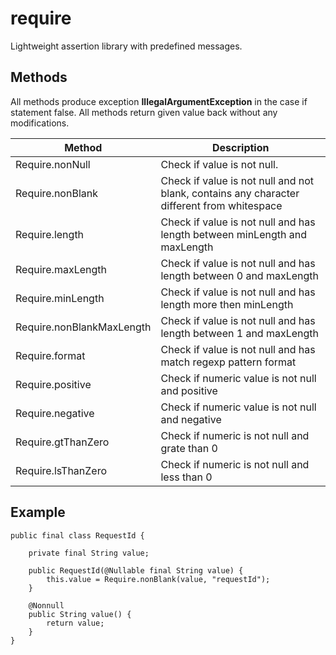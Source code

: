 # require

Lightweight assertion library with predefined messages. 

## Methods

All methods produce exception **IllegalArgumentException** in the case if statement false.
All methods return given value back without any modifications. 

| Method                    | Description                 |
|---------------------------|-----------------------------|
| Require.nonNull           | Check if value is not null. |
| Require.nonBlank          | Check if value is not null and not blank, contains any character different from whitespace |
| Require.length            | Check if value is not null and has length between minLength and maxLength |
| Require.maxLength         | Check if value is not null and has length between 0 and maxLength |
| Require.minLength         | Check if value is not null and has length more then minLength |
| Require.nonBlankMaxLength | Check if value is not null and has length between 1 and maxLength |
| Require.format            | Check if value is not null and has match regexp pattern format |
| Require.positive          | Check if numeric value is not null and positive |
| Require.negative          | Check if numeric value is not null and negative |
| Require.gtThanZero        | Check if numeric is not null and grate than 0 |
| Require.lsThanZero        | Check if numeric is not null and less than 0 |

## Example

```
public final class RequestId {

    private final String value;

    public RequestId(@Nullable final String value) {
        this.value = Require.nonBlank(value, "requestId");
    }

    @Nonnull
    public String value() {
        return value;
    }
}
```

